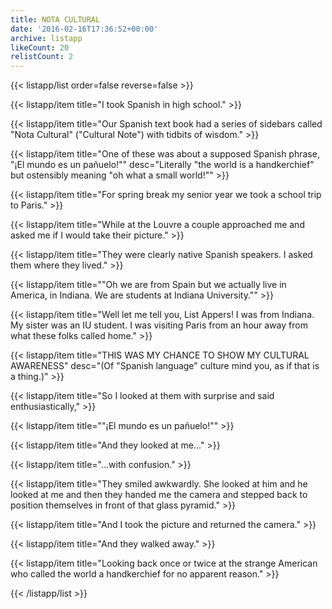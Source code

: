 ```yaml
---
title: NOTA CULTURAL
date: '2016-02-16T17:36:52+00:00'
archive: listapp
likeCount: 20
relistCount: 2
---
```


{{< listapp/list order=false reverse=false >}}

   {{< listapp/item title="I took Spanish in high school." >}}

   {{< listapp/item title="Our Spanish text book had a series of sidebars called \"Nota Cultural\" (\"Cultural Note\") with tidbits of wisdom." >}}

   {{< listapp/item title="One of these was about a supposed Spanish phrase, \"¡El mundo es un pañuelo!\""
      desc="Literally \"the world is a handkerchief\" but ostensibly meaning \"oh what a small world!\"" >}}

   {{< listapp/item title="For spring break my senior year we took a school trip to Paris." >}}

   {{< listapp/item title="While at the Louvre a couple approached me and asked me if I would take their picture." >}}

   {{< listapp/item title="They were clearly native Spanish speakers. I asked them where they lived." >}}

   {{< listapp/item title="\"Oh we are from Spain but we actually live in America, in Indiana. We are students at Indiana University.\"" >}}

   {{< listapp/item title="Well let me tell you, List Appers! I was from Indiana. My sister was an IU student. I was visiting Paris from an hour away from what these folks called home." >}}

   {{< listapp/item title="THIS WAS MY CHANCE TO SHOW MY CULTURAL AWARENESS"
      desc="(Of \"Spanish language\" culture mind you, as if that is a thing.)" >}}

   {{< listapp/item title="So I looked at them with surprise and said enthusiastically," >}}

   {{< listapp/item title="\"¡El mundo es un pañuelo!\"" >}}

   {{< listapp/item title="And they looked at me..." >}}

   {{< listapp/item title="...with confusion." >}}

   {{< listapp/item title="They smiled awkwardly. She looked at him and he looked at me and then they handed me the camera and stepped back to position themselves in front of that glass pyramid." >}}

   {{< listapp/item title="And I took the picture and returned the camera." >}}

   {{< listapp/item title="And they walked away." >}}

   {{< listapp/item title="Looking back once or twice at the strange American who called the world a handkerchief for no apparent reason." >}}

{{< /listapp/list >}}
